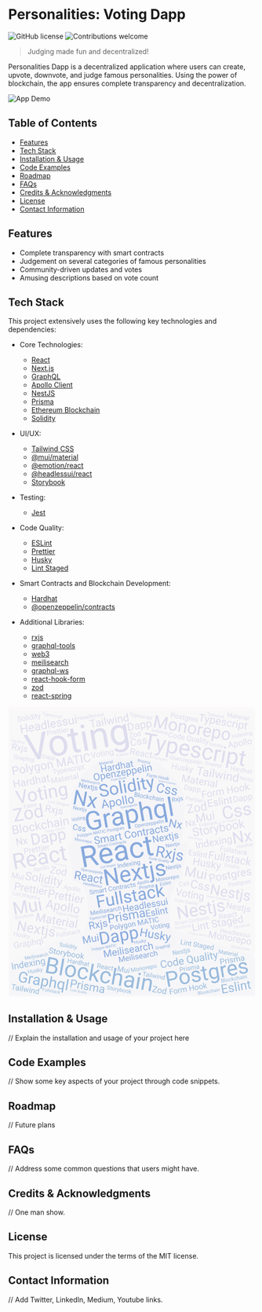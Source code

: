 # Personalities: Voting Dapp

![GitHub license](https://img.shields.io/badge/license-MIT-blue.svg) ![Contributions welcome](https://img.shields.io/badge/contributions-welcome-brightgreen.svg)

> Judging made fun and decentralized!

Personalities Dapp is a decentralized application where users can create, upvote, downvote, and judge famous personalities. Using the power of blockchain, the app ensures complete transparency and decentralization.

![App Demo](/path/to/demo.gif)

## Table of Contents

- [Features](#features)
- [Tech Stack](#tech-stack)
- [Installation & Usage](#installation--usage)
- [Code Examples](#code-examples)
- [Roadmap](#roadmap)
- [FAQs](#faqs)
- [Credits & Acknowledgments](#credits--acknowledgments)
- [License](#license)
- [Contact Information](#contact-information)

## Features

- Complete transparency with smart contracts
- Judgement on several categories of famous personalities
- Community-driven updates and votes
- Amusing descriptions based on vote count

## Tech Stack

This project extensively uses the following key technologies and dependencies:

- Core Technologies:
  - [React](https://reactjs.org/)
  - [Next.js](https://nextjs.org/)
  - [GraphQL](https://graphql.org/)
  - [Apollo Client](https://www.apollographql.com/docs/react/)
  - [NestJS](https://nestjs.com/)
  - [Prisma](https://www.prisma.io/)
  - [Ethereum Blockchain](https://ethereum.org/)
  - [Solidity](https://soliditylang.org/)
- UI/UX:
  - [Tailwind CSS](https://tailwindcss.com/)
  - [@mui/material](https://mui.com/)
  - [@emotion/react](https://emotion.sh/docs/@emotion/react)
  - [@headlessui/react](https://headlessui.dev/)
  - [Storybook](https://storybook.js.org/)
- Testing:
  - [Jest](https://jestjs.io/)
- Code Quality:
  - [ESLint](https://eslint.org/)
  - [Prettier](https://prettier.io/)
  - [Husky](https://typicode.github.io/husky/)
  - [Lint Staged](https://github.com/okonet/lint-staged)
- Smart Contracts and Blockchain Development:
  - [Hardhat](https://hardhat.org/)
  - [@openzeppelin/contracts](https://github.com/OpenZeppelin/openzeppelin-contracts)
- Additional Libraries:

  - [rxjs](https://rxjs.dev/)
  - [graphql-tools](https://www.graphql-tools.com/)
  - [web3](https://web3js.readthedocs.io/)
  - [meilisearch](https://www.meilisearch.com/)
  - [graphql-ws](https://github.com/enisdenjo/graphql-ws)
  - [react-hook-form](https://react-hook-form.com/)
  - [zod](https://github.com/colinhacks/zod)
  - [react-spring](https://react-spring.io/)

![Tech cloud](/assets/word-cloud.png)

## Installation & Usage

// Explain the installation and usage of your project here

## Code Examples

// Show some key aspects of your project through code snippets.

## Roadmap

// Future plans

## FAQs

// Address some common questions that users might have.

## Credits & Acknowledgments

// One man show.

## License

This project is licensed under the terms of the MIT license.

## Contact Information

// Add Twitter, LinkedIn, Medium, Youtube links.

